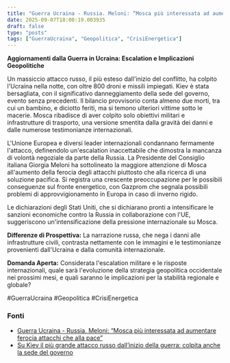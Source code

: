 ```yaml
---
title: "Guerra Ucraina - Russia. Meloni: “Mosca più interessata ad aumentare ferocia attacchi che alla pace”"
date: 2025-09-07T18:00:19.003935
draft: false
type: "posts"
tags: ["GuerraUcraina", "Geopolitica", "CrisiEnergetica"]
---
```


**Aggiornamenti dalla Guerra in Ucraina: Escalation e Implicazioni Geopolitiche**

Un massiccio attacco russo, il più esteso dall'inizio del conflitto, ha colpito l'Ucraina nella notte, con oltre 800 droni e missili impiegati.  Kiev è stata bersagliata, con il significativo danneggiamento della sede del governo, evento senza precedenti.  Il bilancio provvisorio conta almeno due morti, tra cui un bambino, e diciotto feriti, ma si temono ulteriori vittime sotto le macerie.  Mosca ribadisce di aver colpito solo obiettivi militari e infrastrutture di trasporto, una versione smentita dalla gravità dei danni e dalle numerose testimonianze internazionali.

L'Unione Europea e diversi leader internazionali condannano fermamente l'attacco, definendolo un'escalation inaccettabile che dimostra la mancanza di volontà negoziale da parte della Russia.  La Presidente del Consiglio italiana Giorgia Meloni ha sottolineato la maggiore attenzione di Mosca all'aumento della ferocia degli attacchi piuttosto che alla ricerca di una soluzione pacifica.  Si registra una crescente preoccupazione per le possibili conseguenze sul fronte energetico, con Gazprom che segnala possibili problemi di approvvigionamento in Europa in caso di inverno rigido.

Le dichiarazioni degli Stati Uniti, che si dichiarano pronti a intensificare le sanzioni economiche contro la Russia in collaborazione con l'UE, suggeriscono un'intensificazione della pressione internazionale su Mosca.

**Differenze di Prospettiva:** La narrazione russa, che nega i danni alle infrastrutture civili, contrasta nettamente con le immagini e le testimonianze provenienti dall'Ucraina e dalla comunità internazionale.

**Domanda Aperta:**  Considerata l'escalation militare e le risposte internazionali, quale sarà l'evoluzione della strategia geopolitica occidentale nei prossimi mesi, e quali saranno le implicazioni per la stabilità regionale e globale?


#GuerraUcraina #Geopolitica #CrisiEnergetica


### Fonti
- [Guerra Ucraina - Russia. Meloni: “Mosca più interessata ad aumentare ferocia attacchi che alla pace”](https://www.repubblica.it/esteri/2025/09/07/diretta/guerra_ucraina_russia_trump_news_oggi-424831493/)
- [Su Kiev il più grande attacco russo dall’inizio della guerra: colpita anche la sede del governo](https://www.repubblica.it/esteri/2025/09/07/news/kiev_attacco_russo_oggi_news-424832221/)
